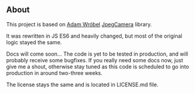 ## About

This project is based on [Adam Wróbel](http://adamwrobel.com)
[JpegCamera](https://github.com/amw/jpeg_camera) library.

It was rewritten in JS ES6 and heavily changed, but most of the original logic stayed the same.

Docs will come soon... The code is yet to be tested in production, and will probably receive some bugfixes. If you really need some docs now, just give me a shout, otherwise stay tuned as this code is scheduled to go into production in around two-three weeks.

The license stays the same and is located in LICENSE.md file.

